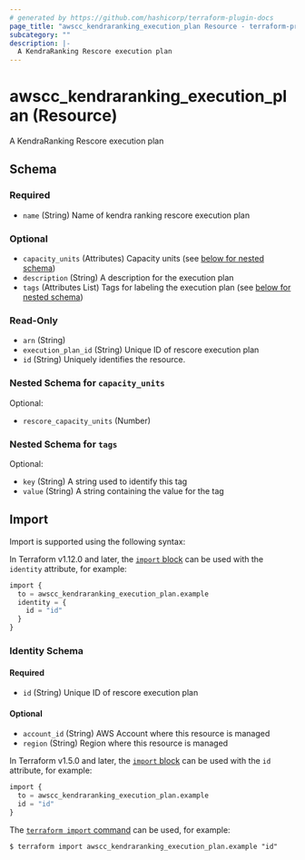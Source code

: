```yaml
---
# generated by https://github.com/hashicorp/terraform-plugin-docs
page_title: "awscc_kendraranking_execution_plan Resource - terraform-provider-awscc"
subcategory: ""
description: |-
  A KendraRanking Rescore execution plan
---
```


# awscc_kendraranking_execution_plan (Resource)

A KendraRanking Rescore execution plan



<!-- schema generated by tfplugindocs -->
## Schema

### Required

- `name` (String) Name of kendra ranking rescore execution plan

### Optional

- `capacity_units` (Attributes) Capacity units (see [below for nested schema](#nestedatt--capacity_units))
- `description` (String) A description for the execution plan
- `tags` (Attributes List) Tags for labeling the execution plan (see [below for nested schema](#nestedatt--tags))

### Read-Only

- `arn` (String)
- `execution_plan_id` (String) Unique ID of rescore execution plan
- `id` (String) Uniquely identifies the resource.

<a id="nestedatt--capacity_units"></a>
### Nested Schema for `capacity_units`

Optional:

- `rescore_capacity_units` (Number)


<a id="nestedatt--tags"></a>
### Nested Schema for `tags`

Optional:

- `key` (String) A string used to identify this tag
- `value` (String) A string containing the value for the tag

## Import

Import is supported using the following syntax:

In Terraform v1.12.0 and later, the [`import` block](https://developer.hashicorp.com/terraform/language/import) can be used with the `identity` attribute, for example:

```terraform
import {
  to = awscc_kendraranking_execution_plan.example
  identity = {
    id = "id"
  }
}
```

<!-- schema generated by tfplugindocs -->
### Identity Schema

#### Required

- `id` (String) Unique ID of rescore execution plan

#### Optional

- `account_id` (String) AWS Account where this resource is managed
- `region` (String) Region where this resource is managed

In Terraform v1.5.0 and later, the [`import` block](https://developer.hashicorp.com/terraform/language/import) can be used with the `id` attribute, for example:

```terraform
import {
  to = awscc_kendraranking_execution_plan.example
  id = "id"
}
```

The [`terraform import` command](https://developer.hashicorp.com/terraform/cli/commands/import) can be used, for example:

```shell
$ terraform import awscc_kendraranking_execution_plan.example "id"
```
